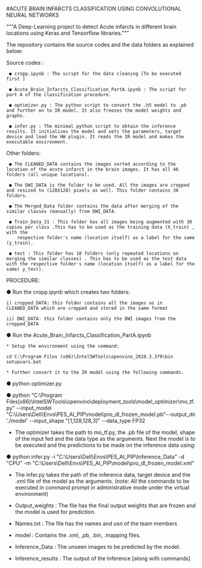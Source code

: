 #ACUTE BRAIN INFARCTS CLASSIFICATION USING CONVOLUTIONAL NEURAL NETWORKS

"""A Deep-Learning project to detect Acute infarcts in different brain locations using Keras and Tensorflow libraries."""


The repository contains the source codes and the data folders as explained below:

Source codes :

     ● cropp.ipynb : The script for the data cleaning [To be executed first ]
  
     ● Acute_Brain_Infarcts_Classification_PartA.ipynb : The script for part A of the classification procedure.
  
     ● optimizer.py : The python script to convert the .h5 model to .pb and further on to IR model. It also freezes the model weights and graphs.
  
     ● infer.py : The minimal python script to obtain the inference results. It initializes the model and sets the parameters, target device and load the HW plugin. It reads the IR model and makes the executable environment.
  
Other folders:

     ● The CLEANED_DATA contains the images sorted according to the location of the acute infarct in the brain images. It has all 46 folders (all unique locations).

     ● The DWI_DATA is the folder to be used. All the images are cropped and resized to (128X128) pixels as well. This folder contains 36 folders.

     ● The Merged_Data folder contains the data after merging of the similar classes (manually) from DWI_DATA.

     ● Train_Data_31 : This folder has all images being augmented with 30 copies per class .This has to be used as the training data (X_train) , with the
        respective folder's name (location itself) as a label for the same (y_train).

     ● test : This folder has 10 folders (only repeated locations on merging the similar classes) . This has to be used as the test data with the respective folder's name (location itself) as a label for the same( y_test).


PROCEDURE:

● Run the cropp.ipynb which creates two folders:

    i) cropped_DATA: this folder contains all the images as in CLEANED_DATA which are cropped and stored in the same format
  
    ii) DWI_DATA: this folder contains only the DWI images from the cropped_DATA
  
● Run the Acute_Brain_Infarcts_Classification_PartA.ipynb

    * Setup the environment using the command:

    cd C:\Program Files (x86)\IntelSWTools\openvino_2019.3.379\bin
    setupvars.bat

    * Further convert it to the IR model using the following commands.

● python optimizer.py

● python "C:\Program Files(x86)\IntelSWTools\openvino\deployment_tools\model_optimizer\mo_tf.py" --input_model
"C:\Users\Dell\Envs\PES_AI_PIP\model\pro_dl_frozen_model.pb"--output_dir './model' --input_shape "[1,128,128,3]" --data_type FP32

* The optimizer takes the path to mo_tf.py, the .pb file of the model, shape of the input fed and the data type as the arguments.
Next the model is to be executed and the predictions to be made on the inference data using:

● python infer.py -i "C:\Users\Dell\Envs\PES_AI_PIP\Inference_Data" -d "CPU" -m
"C:\Users\Dell\Envs\PES_AI_PIP\model\pro_dl_frozen_model.xml"

* The infer.py takes the path of the inference data, target device and the .xml file of the model as the arguments.
(note: All the commands to be executed in command prompt in administrative mode under the virtual environment)


* Output_weights : The file has the final output weights that are frozen and the model is used for prediction.

* Names.txt : The file has the names and usn of the team members

* model : Contains the .xml, ,pb, .bin, .mapping files.

* Inference_Data : The unseen images to be predicted by the model.

* Inference_results : The output of the Inference [along with commands]
